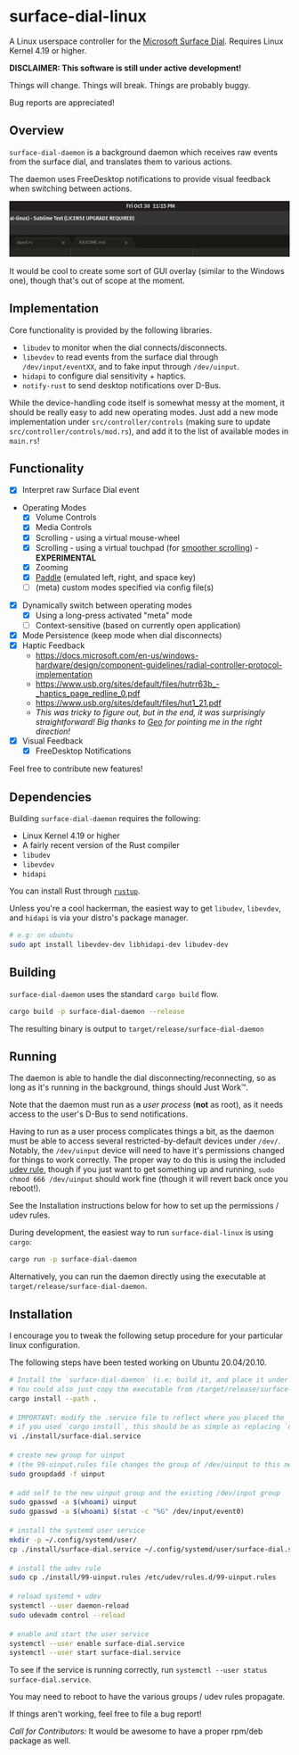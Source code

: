 # surface-dial-linux

A Linux userspace controller for the [Microsoft Surface Dial](https://www.microsoft.com/en-us/p/surface-dial/925r551sktgn). Requires Linux Kernel 4.19 or higher.

**DISCLAIMER: This software is still under active development!**

Things will change.
Things will break.
Things are probably buggy.

Bug reports are appreciated!

## Overview

`surface-dial-daemon` is a background daemon which receives raw events from the surface dial, and translates them to various actions.

The daemon uses FreeDesktop notifications to provide visual feedback when switching between actions.

![](notif-demo.gif)

It would be cool to create some sort of GUI overlay (similar to the Windows one), though that's out of scope at the moment.

## Implementation

Core functionality is provided by the following libraries.

- `libudev` to monitor when the dial connects/disconnects.
- `libevdev` to read events from the surface dial through `/dev/input/eventXX`, and to fake input through `/dev/uinput`.
- `hidapi` to configure dial sensitivity + haptics.
- `notify-rust` to send desktop notifications over D-Bus.

While the device-handling code itself is somewhat messy at the moment, it should be really easy to add new operating modes. Just add a new mode implementation under `src/controller/controls` (making sure to update `src/controller/controls/mod.rs`), and add it to the list of available modes in `main.rs`!

## Functionality

- [x] Interpret raw Surface Dial event
- Operating Modes
    - [x] Volume Controls
    - [x] Media Controls
    - [x] Scrolling - using a virtual mouse-wheel
    - [x] Scrolling - using a virtual touchpad (for [smoother scrolling](https://who-t.blogspot.com/2020/04/high-resolution-wheel-scrolling-in.html)) - **EXPERIMENTAL**
    - [x] Zooming
    - [x] [Paddle](https://www.google.com/search?q=arkanoid+paddle) (emulated left, right, and space key)
    - [ ] \(meta\) custom modes specified via config file(s)
- [x] Dynamically switch between operating modes
    - [x] Using a long-press activated "meta" mode
    - [ ] Context-sensitive (based on currently open application)
- [x] Mode Persistence (keep mode when dial disconnects)
- [x] Haptic Feedback
    - https://docs.microsoft.com/en-us/windows-hardware/design/component-guidelines/radial-controller-protocol-implementation
    - https://www.usb.org/sites/default/files/hutrr63b_-_haptics_page_redline_0.pdf
    - https://www.usb.org/sites/default/files/hut1_21.pdf
    - _This was tricky to figure out, but in the end, it was surprisingly straightforward! Big thanks to [Geo](https://www.linkedin.com/in/geo-palakunnel-57718245/) for pointing me in the right direction!_
- [x] Visual Feedback
    - [x] FreeDesktop Notifications

Feel free to contribute new features!

## Dependencies

Building `surface-dial-daemon` requires the following:

- Linux Kernel 4.19 or higher
- A fairly recent version of the Rust compiler
- `libudev`
- `libevdev`
- `hidapi`

You can install Rust through [`rustup`](https://rustup.rs/).

Unless you're a cool hackerman, the easiest way to get `libudev`, `libevdev`, and `hidapi` is via your distro's package manager.

```bash
# e.g: on ubuntu
sudo apt install libevdev-dev libhidapi-dev libudev-dev
```

## Building

`surface-dial-daemon` uses the standard `cargo build` flow.

```bash
cargo build -p surface-dial-daemon --release
```

The resulting binary is output to `target/release/surface-dial-daemon`

## Running

The daemon is able to handle the dial disconnecting/reconnecting, so as long as it's running in the background, things should Just Work:tm:.

Note that the daemon must run as a _user process_ (**not** as root), as it needs access to the user's D-Bus to send notifications.

Having to run as a user process complicates things a bit, as the daemon must be able to access several restricted-by-default devices under `/dev/`. Notably, the `/dev/uinput` device will need to have it's permissions changed for things to work correctly. The proper way to do this is using the included [udev rule](https://wiki.debian.org/udev), though if you just want to get something up and running, `sudo chmod 666 /dev/uinput` should work fine (though it will revert back once you reboot!).

See the Installation instructions below for how to set up the permissions / udev rules.

During development, the easiest way to run `surface-dial-linux` is using `cargo`:

```bash
cargo run -p surface-dial-daemon
```

Alternatively, you can run the daemon directly using the executable at `target/release/surface-dial-daemon`.

## Installation

I encourage you to tweak the following setup procedure for your particular linux configuration.

The following steps have been tested working on Ubuntu 20.04/20.10.

```bash
# Install the `surface-dial-daemon` (i.e: build it, and place it under ~/.cargo/bin/surface-dial-daemon)
# You could also just copy the executable from /target/release/surface-dial-daemon to wherever you like.
cargo install --path .

# IMPORTANT: modify the .service file to reflect where you placed the `service-dial-daemon` executable.
# if you used `cargo install`, this should be as simple as replacing `danielprilik` with your own user id
vi ./install/surface-dial.service

# create new group for uinput
# (the 99-uinput.rules file changes the group of /dev/uinput to this new group)
sudo groupdadd -f uinput

# add self to the new uinput group and the existing /dev/input group
sudo gpasswd -a $(whoami) uinput
sudo gpasswd -a $(whoami) $(stat -c "%G" /dev/input/event0)

# install the systemd user service
mkdir -p ~/.config/systemd/user/
cp ./install/surface-dial.service ~/.config/systemd/user/surface-dial.service

# install the udev rule
sudo cp ./install/99-uinput.rules /etc/udev/rules.d/99-uinput.rules

# reload systemd + udev
systemctl --user daemon-reload
sudo udevadm control --reload

# enable and start the user service
systemctl --user enable surface-dial.service
systemctl --user start surface-dial.service
```

To see if the service is running correctly, run `systemctl --user status surface-dial.service`.

You may need to reboot to have the various groups / udev rules propagate.

If things aren't working, feel free to file a bug report!

_Call for Contributors:_ It would be awesome to have a proper rpm/deb package as well.

